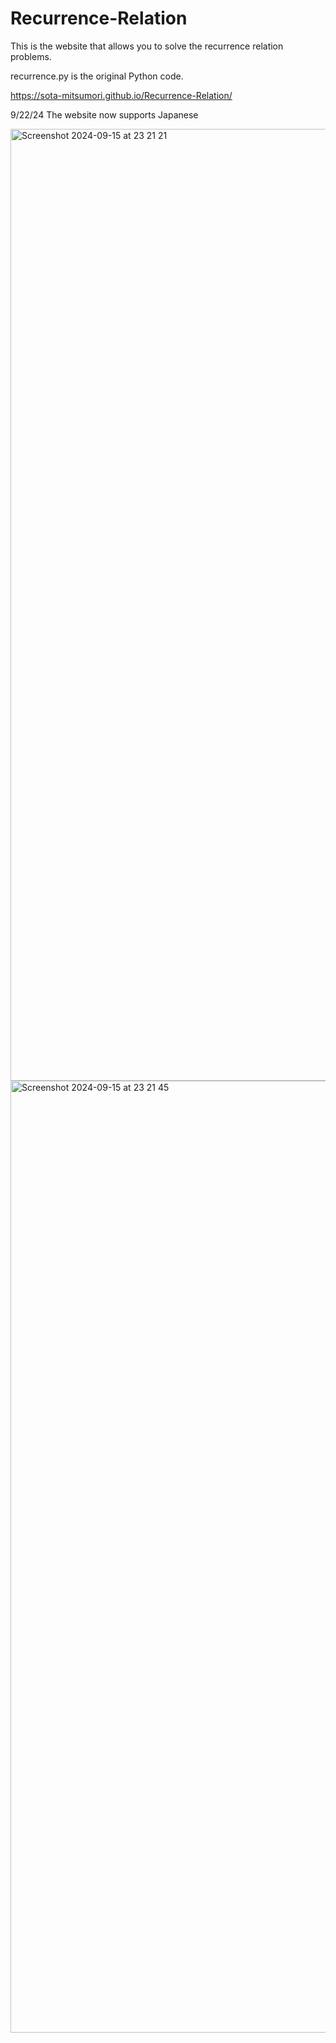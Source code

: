 # Recurrence-Relation
This is the website that allows you to solve the recurrence relation problems.

recurrence.py is the original Python code. 

https://sota-mitsumori.github.io/Recurrence-Relation/

9/22/24 
  The website now supports Japanese

<img width="1523" alt="Screenshot 2024-09-15 at 23 21 21" src="https://github.com/user-attachments/assets/70f0e0bd-1137-4258-9e7f-47ba88a1e2a3">

<img width="1523" alt="Screenshot 2024-09-15 at 23 21 45" src="https://github.com/user-attachments/assets/885bf677-eaf4-427b-9ae1-ef93249a1499">



